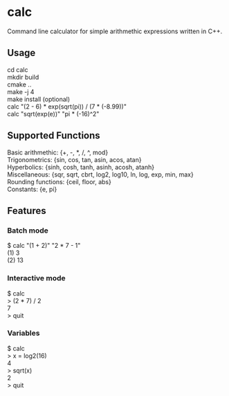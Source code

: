 # calc
Command line calculator for simple arithmethic expressions written in C++.  

## Usage
cd calc  
mkdir build  
cmake ..  
make -j 4  
make install (optional)  
calc "(2 - 6) * exp(sqrt(pi)) / (7 * (-8.99))"  
calc "sqrt(exp(e))" "pi * (-16)^2"  

## Supported Functions  
Basic arithmethic:  {+, -, *, /, ^, mod}  
Trigonometrics:     {sin, cos, tan, asin, acos, atan}  
Hyperbolics:        {sinh, cosh, tanh, asinh, acosh, atanh}  
Miscellaneous:      {sqr, sqrt, cbrt, log2, log10, ln, log, exp, min, max}  
Rounding functions: {ceil, floor, abs}  
Constants:          {e, pi}  

## Features


### Batch mode 
$ calc "(1 + 2)" "2 * 7 - 1"  
(1) 3  
(2) 13

### Interactive mode 
$ calc  
\> (2 * 7) / 2  
7  
\> quit  

### Variables
$ calc  
\> x = log2(16)  
4  
\> sqrt(x)  
2  
\> quit  
